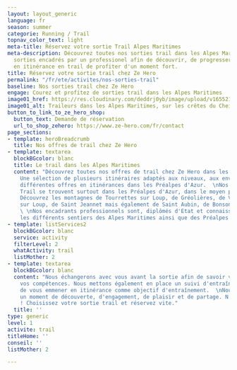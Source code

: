 ```yaml
---
layout: layout_generic
language: fr
season: summer
categorie: Running / Trail
topnav_color_text: light
meta-title: Réservez votre sortie Trail Alpes Maritimes
meta-description: Découvrez toutes nos sorties trail dans les Alpes Maritimes. Des
  sorties encadrés par un professionel afin de découvrir, de progresser, de partir
  en itinérance en trail de profiter d'un moment fort.
title: Réservez votre sortie trail chez Ze Hero
permalink: "/fr/ete/activites/nos-sorties-trail"
baseline: Nos sorties trail chez Ze Hero
engage: Courez et profitez de sorties trail dans les Alpes Maritimes
image01_href: https://res.cloudinary.com/deddrj0yb/image/upload/v1655216730/website/summer/IMG_20200723_153002.jpg
image01_alt: Traileurs dans les Alpes Maritimes, sur les crêtes du Cheiron
button_to_link_to_ze_hero_shop:
  button_text: Demande de réservation
  url_to_shop_zehero: https://www.ze-hero.com/fr/contact
page_sections:
- template: heroBreadcrumb
  title: Nos offres de trail chez Ze Hero
- template: textarea
  blockBGcolor: blanc
  title: Le trail dans les Alpes Maritimes
  content: "Découvrez toutes nos offres de trail chez Ze Hero dans les Alpes Maritimes.
    Une sélection de plusieurs itinéraires adaptés aux niveaux, aux envies ainsi qu'une
    différentes offres en itinérances dans les Préalpes d'Azur.  \nNos sorties de
    Trail se trouvent surtout dans les Préalpes d'Azur, dans le moyen pays niçois.
    Découvrez les montagnes de Tourrettes sur Loup, de Gréolières, de Vence, de Bar
    sur Loup, de Saint Jeannet mais également de Saint Aubin, de Bonson et bien d'autres.
    \ \nNos encadrants professionnels sont, diplômés d'Etat et connaissent parfaitement
    les différents sentiers des Alpes Maritimes ainsi que des Préalpes d'Azur."
- template: listServices2
  blockBGcolor: blanc
  service: activity
  filterLevel: 2
  whatActivity: trail
  listMother: 2
- template: textarea
  blockBGcolor: blanc
  content: "Nous échangerons avec vous avant la sortie afin de savoir votre niveau,
    vos compétences. Nous mettons également en place un suivi d'entraînement afin
    de vous emmener en itinérance comme objectif d'entraînement.  \nNous vous garantissons
    un moment de découverte, d'engagement, de plaisir et de partage. N'attendez plus
    ! Choisissez votre sortie trail et réservez vite."
  title: ''
type: generic
level: 1
activite: trail
titleHome: ''
conseil: ''
listMother: 2

---
```

